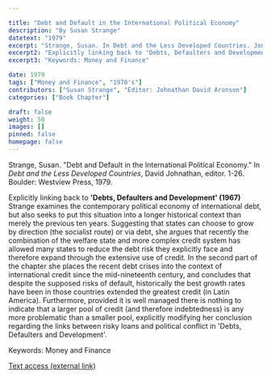 ```yaml
---

title: "Debt and Default in the International Political Economy"
description: "By Susan Strange"
datetext: "1979"
excerpt: "Strange, Susan. In Debt and the Less Developed Countries. Jonathan David Aronson, editor. 7-26. Boulder: Westview Press, 1979."
excerpt2: "Explicitly linking back to 'Debts, Defaulters and Development' (1967) Strange examines the contemporary political economy of international debt, but also seeks to put this situation into a longer historical context than merely the previous ten years. Suggesting that states can choose to grow by direction (the socialist route) or via debt, she argues that recently the combination of the welfare state and more complex credit system has allowed many states to reduce the debt risk they explicitly face and therefore expand through the extensive use of credit. In the second part of the chapter she places the recent debt crises into the context of international credit since the mid-nineteenth century, and concludes that despite the supposed risks of default, historically the best growth rates have been in those countries extended the greatest credit (in Latin America). Furthermore, provided it is well managed there is nothing to indicate that a larger pool of credit (and therefore indebtedness) is any more problematic than a smaller pool, explicitly modifying her conclusion regarding the links between risky loans and political conflict in 'Debts, Defaulters and Development'."
excerpt3: "Keywords: Money and Finance"

date: 1979
tags: ["Money and Finance", "1970's"]
contributors: ["Susan Strange", "Editor: Johnathan David Aronson"]
categories: ["Book Chapter"]

draft: false
weight: 50
images: []
pinned: false
homepage: false
---
```


Strange, Susan. "Debt and Default in the International Political Economy." In *Debt and the Less Developed Countries*, David Johnathan, editor. 1-26. Boulder: Westview Press, 1979.

Explicitly linking back to **'Debts, Defaulters and Development' (1967)** Strange examines the contemporary political economy of international debt, but also seeks to put this situation into a longer historical context than merely the previous ten years. Suggesting that states can choose to grow by direction (the socialist route) or via debt, she argues that recently the combination of the welfare state and more complex credit system has allowed many states to reduce the debt risk they explicitly face and therefore expand through the extensive use of credit. In the second part of the chapter she places the recent debt crises into the context of international credit since the mid-nineteenth century, and concludes that despite the supposed risks of default, historically the best growth rates have been in those countries extended the greatest credit (in Latin America). Furthermore, provided it is well managed there is nothing to indicate that a larger pool of credit (and therefore indebtedness) is any more problematic than a smaller pool, explicitly modifying her conclusion regarding the links between risky loans and political conflict in 'Debts, Defaulters and Development'.

Keywords: Money and Finance

[Text access (external link)](https://www.worldcat.org/title/1089966448)
